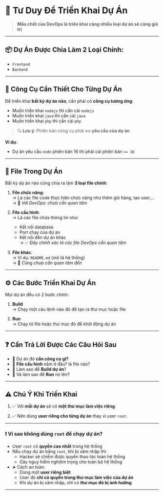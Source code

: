 # 🚀 Tư Duy Để Triển Khai Dự Án

> **Mấu chốt của DevOps là triển khai càng nhiều loại dự án sẽ càng giá trị**

---

## 📦 Dự Án Được Chia Làm 2 Loại Chính:

-   `Frontend`
-   `Backend`

---

## 🧰 Công Cụ Cần Thiết Cho Từng Dự Án

Để triển khai **bất kỳ dự án nào**, cần phải có **công cụ tương ứng**:

-   Muốn triển khai `nodejs` thì cần cài `nodejs`
-   Muốn triển khai `java` thì cần cài `java`
-   Muốn triển khai `php` thì cần cài `php`

> 🔍 **Lưu ý**: Phiên bản công cụ phải **>= yêu cầu của dự án**

**Ví dụ**:

-   Dự án yêu cầu `node` phiên bản 16 thì phải cài phiên bản `>= 16`

---

## 📂 File Trong Dự Án

Bất kỳ dự án nào cũng chia ra làm **3 loại file chính**:

1. **File chức năng**:  
   → Là các file code thực hiện chức năng như thêm giỏ hàng, tạo user,...  
   → 🛑 _Với DevOps: chưa cần quan tâm_

2. **File cấu hình**:  
   → Là các file chứa thông tin như:

    - Kết nối database
    - Port chạy của dự án
    - Kết nối đến dự án khác  
      → ✅ _Đây chính xác là các file DevOps cần quan tâm_

3. **File khác**:  
   → Ví dụ: `README.md` (mô tả hệ thống)  
   → 🛑 _Cũng chưa cần quan tâm đến_

---

## ⚙️ Các Bước Triển Khai Dự Án

Mọi dự án đều có 2 bước chính:

1. **Build**  
   → Chạy một câu lệnh nào đó để tạo ra thư mục hoặc file

2. **Run**  
   → Chạy từ file hoặc thư mục đó để khởi động dự án

---

## ❓ Cần Trả Lời Được Các Câu Hỏi Sau

-   📌 Dự án đó **cần công cụ gì?**
-   📌 **File cấu hình** nằm ở đâu? là file nào?
-   📌 Làm sao để **Build dự án**?
-   📌 Và làm sao để **Run** nó lên?

---

## ⚠️ Chú Ý Khi Triển Khai

1. ✅ Với **mỗi dự án** sẽ có **một thư mục làm việc riêng**.

2. ✅ Nên dùng **user riêng cho từng dự án** thay vì user `root`.

---

### ❗ Vì sao không dùng `root` để chạy dự án?

-   User `root` có **quyền cao nhất** trong hệ thống
-   Nếu chạy dự án bằng `root`, khi bị xâm nhập thì:
    -   Hacker sẽ chiếm được quyền thao tác toàn hệ thống
    -   Gây nguy hiểm nghiêm trọng cho toàn bộ hệ thống
-   ➤ Cách an toàn:
    -   Dùng một **user riêng biệt**
    -   User đó **chỉ có quyền trong thư mục làm việc của dự án**
    -   Khi dự án bị xâm nhập, chỉ có **thư mục đó bị ảnh hưởng**

---
